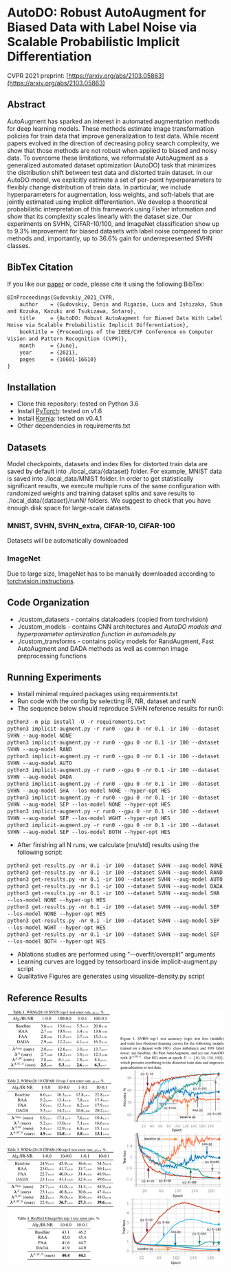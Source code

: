 # AutoDO: Robust AutoAugment for Biased Data with Label Noise via Scalable Probabilistic Implicit Differentiation
CVPR 2021 preprint: [https://arxiv.org/abs/2103.05863](https://arxiv.org/abs/2103.05863)

## Abstract
AutoAugment has sparked an interest in automated augmentation methods for deep learning models. These methods estimate image transformation policies for train data that improve generalization to test data. While recent papers evolved in the direction of decreasing policy search complexity, we show that those methods are not robust when applied to biased and noisy data. To overcome these limitations, we reformulate AutoAugment as a generalized automated dataset optimization (AutoDO) task that minimizes the distribution shift between test data and distorted train dataset. In our AutoDO model, we explicitly estimate a set of per-point hyperparameters to flexibly change distribution of train data. In particular, we include hyperparameters for augmentation, loss weights, and soft-labels that are jointly estimated using implicit differentiation. We develop a theoretical probabilistic interpretation of this framework using Fisher information and show that its complexity scales linearly with the dataset size. Our experiments on SVHN, CIFAR-10/100, and ImageNet classification show up to 9.3% improvement for biased datasets with label noise compared to prior methods and, importantly, up to 36.6% gain for underrepresented SVHN classes.

## BibTex Citation
If you like our [paper](https://arxiv.org/abs/2103.05863) or code, please cite it using the following BibTex:
```
@InProceedings{Gudovskiy_2021_CVPR,
    author    = {Gudovskiy, Denis and Rigazio, Luca and Ishizaka, Shun and Kozuka, Kazuki and Tsukizawa, Sotaro},
    title     = {AutoDO: Robust AutoAugment for Biased Data With Label Noise via Scalable Probabilistic Implicit Differentiation},
    booktitle = {Proceedings of the IEEE/CVF Conference on Computer Vision and Pattern Recognition (CVPR)},
    month     = {June},
    year      = {2021},
    pages     = {16601-16610}
}
```

## Installation
- Clone this repository: tested on Python 3.6
- Install [PyTorch](http://pytorch.org/): tested on v1.6
- Install [Kornia](https://github.com/arraiyopensource/kornia): tested on v0.4.1
- Other dependencies in requirements.txt

## Datasets
Model checkpoints, datasets and index files for distorted train data are saved by default into ./local_data/{dataset} folder. For example, MNIST data is saved into ./local_data/MNIST folder. In order to get statistically significant results, we execute multiple runs of the same configuration with randomized weights and training dataset splits and save results to ./local_data/{dataset}/runN/ folders. We suggest to check that you have enough disk space for large-scale datasets.

### MNIST, SVHN, SVHN_extra, CIFAR-10, CIFAR-100
Datasets will be automatically downloaded

### ImageNet
Due to large size, ImageNet has to be manually downloaded according to [torchvision instructions](https://pytorch.org/docs/stable/_modules/torchvision/datasets/imagenet.html#ImageNet).

## Code Organization
- ./custom_datasets - contains dataloaders (copied from torchvision)
- ./custom_models - contains CNN architectures and *AutoDO models and hyperparameter optimization function in automodels.py*
- ./custom_transforms - contains policy models for RandAugment, Fast AutoAugment and DADA methods as well as common image preprocessing functions

## Running Experiments
- Install minimal required packages using requirements.txt
- Run code with the config by selecting IR, NR, dataset and runN
- The sequence below should reproduce SVHN reference results for run0:

```Shell
python3 -m pip install -U -r requirements.txt
python3 implicit-augment.py -r run0 --gpu 0 -nr 0.1 -ir 100 --dataset SVHN --aug-model NONE
python3 implicit-augment.py -r run0 --gpu 0 -nr 0.1 -ir 100 --dataset SVHN --aug-model RAND
python3 implicit-augment.py -r run0 --gpu 0 -nr 0.1 -ir 100 --dataset SVHN --aug-model AUTO
python3 implicit-augment.py -r run0 --gpu 0 -nr 0.1 -ir 100 --dataset SVHN --aug-model DADA
python3 implicit-augment.py -r run0 --gpu 0 -nr 0.1 -ir 100 --dataset SVHN --aug-model SHA --los-model NONE --hyper-opt HES
python3 implicit-augment.py -r run0 --gpu 0 -nr 0.1 -ir 100 --dataset SVHN --aug-model SEP --los-model NONE --hyper-opt HES
python3 implicit-augment.py -r run0 --gpu 0 -nr 0.1 -ir 100 --dataset SVHN --aug-model SEP --los-model WGHT --hyper-opt HES
python3 implicit-augment.py -r run0 --gpu 0 -nr 0.1 -ir 100 --dataset SVHN --aug-model SEP --los-model BOTH --hyper-opt HES
```

- After finishing all N runs, we calculate [mu/std] results using the following script:

```Shell
python3 get-results.py -nr 0.1 -ir 100 --dataset SVHN --aug-model NONE
python3 get-results.py -nr 0.1 -ir 100 --dataset SVHN --aug-model RAND
python3 get-results.py -nr 0.1 -ir 100 --dataset SVHN --aug-model AUTO
python3 get-results.py -nr 0.1 -ir 100 --dataset SVHN --aug-model DADA
python3 get-results.py -nr 0.1 -ir 100 --dataset SVHN --aug-model SHA --los-model NONE --hyper-opt HES
python3 get-results.py -nr 0.1 -ir 100 --dataset SVHN --aug-model SEP --los-model NONE --hyper-opt HES
python3 get-results.py -nr 0.1 -ir 100 --dataset SVHN --aug-model SEP --los-model WGHT --hyper-opt HES
python3 get-results.py -nr 0.1 -ir 100 --dataset SVHN --aug-model SEP --los-model BOTH --hyper-opt HES
```

- Ablations studies are performed using "--overfit/oversplit" arguments
- Learning curves are logged by tensorboard inside implicit-augment.py script
- Qualitative Figures are generates using visualize-density.py script

## Reference Results
![Reference Results](table.svg)
